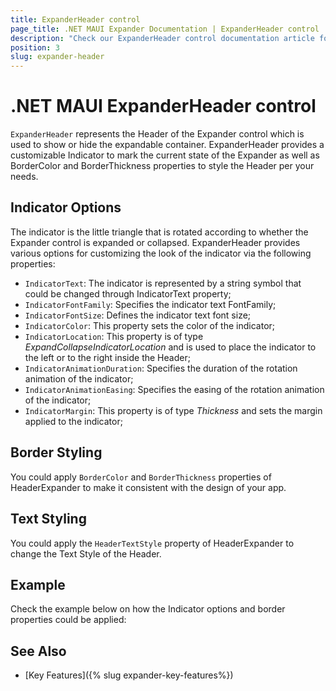 ```yaml
---
title: ExpanderHeader control
page_title: .NET MAUI Expander Documentation | ExpanderHeader control
description: "Check our ExpanderHeader control documentation article for Telerik Expander for .NET MAUI control."
position: 3
slug: expander-header
---
```


# .NET MAUI ExpanderHeader control

`ExpanderHeader` represents the Header of the Expander control which is used to show or hide the expandable container. ExpanderHeader provides a customizable Indicator to mark the current state of the Expander as well as BorderColor and BorderThickness properties to style the Header per your needs.

## Indicator Options

The indicator is the little triangle that is rotated according to whether the Expander control is expanded or collapsed. ExpanderHeader provides various options for customizing the look of the indicator via the following properties:

* `IndicatorText`: The indicator is represented by a string symbol that could be changed through IndicatorText property;
* `IndicatorFontFamily`: Specifies the indicator text FontFamily;
* `IndicatorFontSize`: Defines the indicator text font size;
* `IndicatorColor`: This property sets the color of the indicator;
* `IndicatorLocation`: This property is of type *ExpandCollapseIndicatorLocation* and is used to place the indicator to the left or to the right inside the Header;
* `IndicatorAnimationDuration`: Specifies the duration of the rotation animation of the indicator;
* `IndicatorAnimationEasing`: Specifies the easing of the rotation animation of the indicator;
* `IndicatorMargin`: This property is of type *Thickness* and sets the margin applied to the indicator;

## Border Styling

You could apply `BorderColor` and `BorderThickness` properties of HeaderExpander to make it consistent with the design of your app. 

## Text Styling

You could apply the `HeaderTextStyle` property of HeaderExpander to change the Text Style of the Header.

## Example

Check the example below on how the Indicator options and border properties could be applied:

<snippet id='expander-features-expanderheader'/>

## See Also

- [Key Features]({% slug expander-key-features%})
